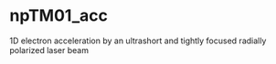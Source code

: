 npTM01_acc
==========

1D electron acceleration by an ultrashort and tightly focused radially polarized laser beam
